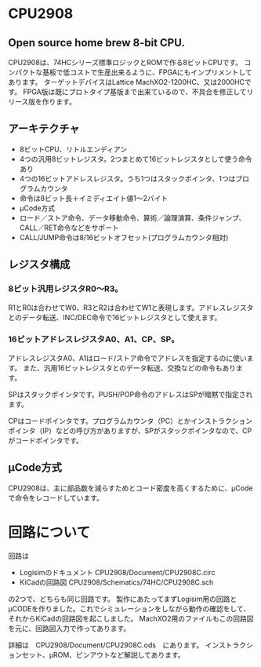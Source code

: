 CPU2908
====

Open source home brew 8-bit CPU.
----
CPU2908は、74HCシリーズ標準ロジックとROMで作る8ビットCPUです。
コンパクトな基板で低コストで生産出来るように、FPGAにもインプリメントしてあります。
ターゲットデバイスはLattice MachXO2-1200HC、又は2000HCです。
FPGA版は既にプロトタイプ基版まで出来ているので、不具合を修正してリリース版を作ります。

アーキテクチャ
----
- 8ビットCPU、リトルエンディアン
- 4つの汎用8ビットレジスタ。2つまとめて16ビットレジスタとして使う命令あり
- 4つの16ビットアドレスレジスタ。うち1つはスタックポインタ、1つはプログラムカウンタ
- 命令は8ビット長＋イミディエイト値1～2バイト
- μCode方式
- ロード／ストア命令、データ移動命令、算術／論理演算、条件ジャンプ、CALL／RET命令などをサポート
- CALL/JUMP命令は8/16ビットオフセット(プログラムカウンタ相対)

レジスタ構成
----

### 8ビット汎用レジスタR0～R3。

R1とR0は合わせてW0、R3とR2は合わせてW1と表現します。アドレスレジスタとのデータ転送、INC/DEC命令で16ビットレジスタとして使えます。

### 16ビットアドレスレジスタA0、A1、CP、SP。
アドレスレジスタA0、A1はロード/ストア命令でアドレスを指定するのに使います。
また、汎用16ビットレジスタとのデータ転送、交換などの命令もあります。

SPはスタックポインタです。PUSH/POP命令のアドレスはSPが暗黙で指定されます。

CPはコードポインタです。プログラムカウンタ（PC）とかインストラクションポインタ（IP）などの呼び方がありますが、SPがスタックポインタなので、CPがコードポインタです。

μCode方式
----
CPU2908は、主に部品数を減らすためとコード密度を高くするために、μCodeで命令をレコードしています。

回路について
====

回路は
- Logisimのドキュメント CPU2908/Document/CPU2908C.circ
- KiCadの回路図 CPU2908/Schematics/74HC/CPU2908C.sch

の2つで、どちらも同じ回路です。
製作にあたってまずLogisim用の回路とμCODEを作りました。これでシミュレーションをしながら動作の確認をして、それからKiCadの回路図を起こしました。
MachXO2用のファイルもこの回路図を元に、回路図入力で作ってあります。

詳細は　CPU2908/Document/CPU2908C.ods　にあります。
インストラクションセット、μROM、ピンアウトなど解説してあります。
